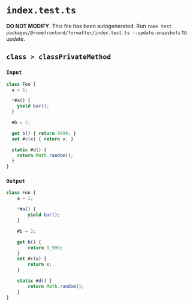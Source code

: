 # `index.test.ts`

**DO NOT MODIFY**. This file has been autogenerated. Run `rome test packages/@romefrontend/formatter/index.test.ts --update-snapshots` to update.

## `class > classPrivateMethod`

### `Input`

```javascript
class Foo {
  a = 1;

  *#a() {
    yield bar();
  }

  #b = 2;

  get b() { return 9999; }
  set #c(x) { return x; }

  static #d() {
    return Math.random();
  }
}
```

### `Output`

```javascript
class Foo {
	a = 1;

	*#a() {
		yield bar();
	}

	#b = 2;

	get b() {
		return 9_999;
	}
	set #c(x) {
		return x;
	}

	static #d() {
		return Math.random();
	}
}

```
